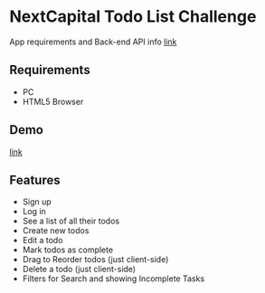# NextCapital Todo List Challenge
App requirements and Back-end API info [link](https://github.com/clarkr/nextcapital-todo)

## Requirements
- PC
- HTML5 Browser

## Demo
[link](http://todo.ignitorlabs.com)

## Features

* Sign up
* Log in
* See a list of all their todos
* Create new todos
* Edit a todo
* Mark todos as complete
* Drag to Reorder todos (just client-side)
* Delete a todo (just client-side)
* Filters for Search and showing Incomplete Tasks
